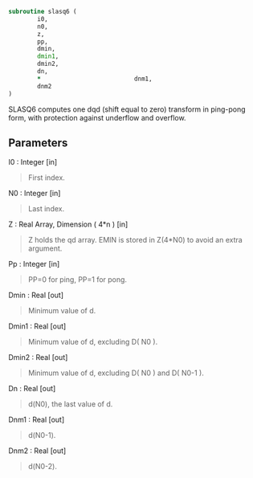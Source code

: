 ```fortran
subroutine slasq6 (
		i0,
		n0,
		z,
		pp,
		dmin,
		dmin1,
		dmin2,
		dn,
		*                          dnm1,
		dnm2
)
```

 SLASQ6 computes one dqd (shift equal to zero) transform in
 ping-pong form, with protection against underflow and overflow.

## Parameters
I0 : Integer [in]
> First index.

N0 : Integer [in]
> Last index.

Z : Real Array, Dimension ( 4*n ) [in]
> Z holds the qd array. EMIN is stored in Z(4*N0) to avoid
> an extra argument.

Pp : Integer [in]
> PP=0 for ping, PP=1 for pong.

Dmin : Real [out]
> Minimum value of d.

Dmin1 : Real [out]
> Minimum value of d, excluding D( N0 ).

Dmin2 : Real [out]
> Minimum value of d, excluding D( N0 ) and D( N0-1 ).

Dn : Real [out]
> d(N0), the last value of d.

Dnm1 : Real [out]
> d(N0-1).

Dnm2 : Real [out]
> d(N0-2).

